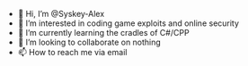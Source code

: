 - 👋 Hi, I’m @Syskey-Alex
- 👀 I’m interested in coding game exploits and online security
- 🌱 I’m currently learning the cradles of C#/CPP
- 💞️ I’m looking to collaborate on nothing
- 📫 How to reach me via email

<!---
Syskey-Alex/Syskey-Alex is a ✨ special ✨ repository because its `README.md` (this file) appears on your GitHub profile.
You can click the Preview link to take a look at your changes.
--->

